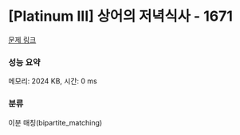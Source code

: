 # [Platinum III] 상어의 저녁식사 - 1671 

[문제 링크](https://www.acmicpc.net/problem/1671) 

### 성능 요약

메모리: 2024 KB, 시간: 0 ms

### 분류

이분 매칭(bipartite_matching)

